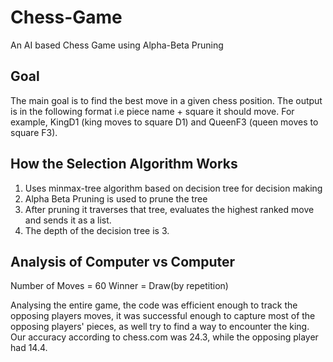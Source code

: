 # Chess-Game
An AI based Chess Game using Alpha-Beta Pruning

## Goal
The main goal is to find the best move in a given chess position. The output is in the following format i.e piece name + square it should move. For example, KingD1 (king moves to square D1) and QueenF3 (queen moves to square F3).

## How the Selection Algorithm Works 
1.   Uses minmax-tree algorithm based on decision tree for decision making
2.   Alpha Beta Pruning is used to prune the tree 
3.   After pruning it traverses that tree, evaluates the highest ranked move and sends it as a list.
4.   The depth of the decision tree is 3.

## Analysis of Computer vs Computer
Number of Moves = 60
Winner = Draw(by repetition)

Analysing the entire game, the code was efficient enough to track the opposing players moves, it was successful enough to capture most of the opposing players' pieces, as well try to find a way to encounter the king. Our accuracy according to chess.com was 24.3, while the opposing player had 14.4.